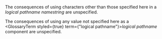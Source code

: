  



The consequences of using characters other than those specified here in a *logical pathname namestring* are unspecified. 



The consequences of using any value not specified here as a <GlossaryTerm styled={true} term={"logical pathname"}><i>logical pathname</i></GlossaryTerm> component are unspecified. 



